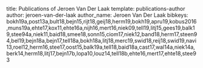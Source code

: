title: Publications of Jeroen Van Der Laak
template: publications-author
author: jeroen-van-der-laak
author_name: Jeroen Van Der Laak
bibkeys: bokh19a,post13a,bult18,bejn15,rijt18,geij18,herm19,bokh19,apru19,kobus2016,muns19a,ehte17,kox11,ehte16a,nijh16,mert16,niek09,tell19,litj15,gees19,balk19,stee94a,niek11,baid18,smee18,sonn15,ciom17,niek12,band18,herm17,steen94,bel19,bejn18a,bejn17,tell18a,bokh18a,litj18,merc19,swid18,reij18,swid19,navi13,roel12,herm16,stee17,oost15,balk19a,tell18,baid18a,cast17,wal14a,niek14a,berk14,herm18,litj17,bejn17b,lopa10,louz14,tell18b,ehte16,mert17,ehte18,stee93